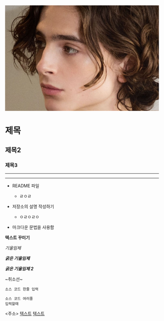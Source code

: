 ![티모시 샬라메](./article_1611895409.jpg)

# 제목

## 제목2

### 제목3

---

***

+ README 파일
  
  + ㄹㅇㄹ

+ 저장소의 설명 작성하기

  + ㅇㄹㅇㄹㅇ

* 마크다운 문법을 사용함

**텍스트 꾸미기**

*기울임체*

***굵은 기울임체***

___굵은 기울임체 2___

~취소선~

`소스 코드 한줄 입력`

``` 
소스 코드 여러줄
입력할때
```

<주소>
[텍스트](주소)
[텍스트](주소,"부가설명")



